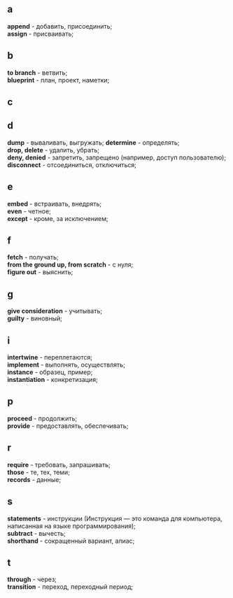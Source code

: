## a
**append** - добавить, присоединить;  
**assign** - присваивать;  

## b
**to branch** - ветвить;  
**blueprint** - план, проект, наметки;

## c


## d
**dump** - вываливать, выгружать; 
**determine** - определять;  
**drop, delete** - удалить, убрать;  
 **deny, denied** - запретить, запрещено (например, доступ пользователю);  
**disconnect** - отсоединиться, отключиться;  

## e
**embed** - встраивать, внедрять;  
**even** - четное;  
**except** - кроме, за исключением;

## f
**fetch** - получать;  
**from the ground up, from scratch**  - с нуля;  
**figure out** - выяснить;

## g 
**give consideration** - учитывать;  
**guilty** - виновный;

## i
**intertwine** - переплетаются;  
**implement** - выполнять, осуществлять;  
**instance** - образец, пример;  
**instantiation** - конкретизация;

## p
**proceed** - продолжить;  
**provide** - предоставлять, обеспечивать;

## r
**require** - требовать, запрашивать;  
**those** - те, тех, теми;  
**records** - данные;

## s
**statements** - инструкции (Инструкция — это команда для компьютера, написанная на языке программирования);  
**subtract** - вычесть;  
**shorthand** - сокращенный вариант, алиас;

## t
**through** - через;  
**transition** - переход, переходный период;

